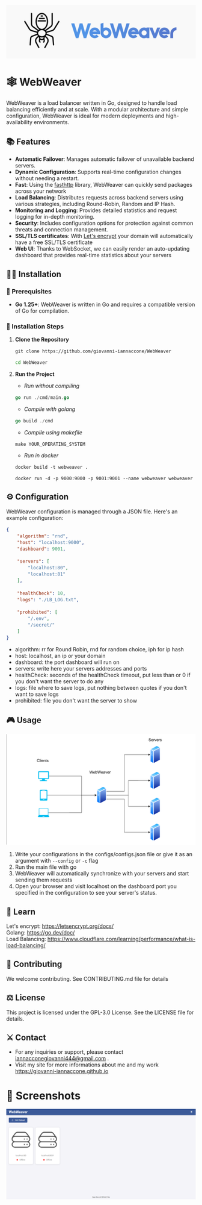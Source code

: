 <img src="assets/logo.png" alt="logo" title="WebWeaver"></img>

# 🕸 WebWeaver

WebWeaver is a load balancer written in Go, designed to handle load balancing efficiently and at scale. With a modular architecture and simple configuration, WebWeaver is ideal for modern deployments and high-availability environments.

## 📚 Features

- **Automatic Failover**: Manages automatic failover of unavailable backend servers.
- **Dynamic Configuration**: Supports real-time configuration changes without needing a restart.
- **Fast**: Using the <a href="https://github.com/valyala/fasthttp">fasthttp</a> library, WebWeaver can quickly send packages across your network
- **Load Balancing**: Distributes requests across backend servers using various strategies, including Round-Robin, Random and IP Hash.
- **Monitoring and Logging**: Provides detailed statistics and request logging for in-depth monitoring.
- **Security**: Includes configuration options for protection against common threats and connection management.
- **SSL/TLS certificates**: With <a href="https://letsencrypt.org/">Let's encrypt</a> your domain will automatically have a free SSL/TLS certificate
- **Web UI**: Thanks to WebSocket, we can easily render an auto-updating dashboard that provides real-time statistics about your servers

## 👨‍💻 Installation

### 📜  Prerequisites

- **Go 1.25+**: WebWeaver is written in Go and requires a compatible version of Go for compilation.

### 🧪 Installation Steps
1. **Clone the Repository**

    ```
    git clone https://github.com/giovanni-iannaccone/WebWeaver
    ```
    ```sh
    cd WebWeaver
    ```

2. **Run the Project**

    - _Run without compiling_

    ```go
    go run ./cmd/main.go
    ```

    - _Compile with golang_
    ```go
    go build ./cmd
    ```

    - _Compile using makefile_
    ```
    make YOUR_OPERATING_SYSTEM
    ```

    - _Run in docker_
    ```
    docker build -t webweaver .
    ```
    ```
    docker run -d -p 9000:9000 -p 9001:9001 --name webweaver webweaver
    ```

## ⚙ Configuration

WebWeaver configuration is managed through a JSON file. Here's an example configuration:

```json
{
    "algorithm": "rnd",
    "host": "localhost:9000",
    "dashboard": 9001,

    "servers": [
        "localhost:80",
        "localhost:81"
    ],
    
    "healthCheck": 10,
    "logs": "./LB_LOG.txt",

    "prohibited": [
        "/.env",
        "/secret/"
    ]
}
```

- algorithm: rr for Round Robin, rnd for random choice, iph for ip hash
- host: localhost, an ip or your domain
- dashboard: the port dashboard will run on  
- servers: write here your servers addresses and ports
- healthCheck:  seconds of the healthCheck timeout, put less than or 0 if you don't want the server to do any
- logs: file where to save logs, put nothing between quotes if you don't want to save logs 
- prohibited: file you don't want the server to show


## 🎮 Usage

<img src="assets/network.png" alt="network scheme" title="network scheme">

1. Write your configurations in the configs/configs.json file or give it as an argument with ```--config``` or  ```-c``` flag
2. Run the main file with go
3. WebWeaver will automatically synchronize with your servers and start sending them requests
4. Open your browser and visit localhost on the dashboard port you specified in the configuration to see your server's status.

## 🔭 Learn
Let's encrypt: https://letsencrypt.org/docs/ <br>
Golang: https://go.dev/doc/ <br>
Load Balancing: https://www.cloudflare.com/learning/performance/what-is-load-balancing/

## 🧩 Contributing
We welcome contributing. See CONTRIBUTING.md file for details

## ⚖ License
This project is licensed under the GPL-3.0 License. See the LICENSE file for details.


## ⚔ Contact
- For any inquiries or support, please contact <a href="mailto:iannacconegiovanni444@gmail.com"> iannacconegiovanni444@gmail.com </a>.
- Visit my site for more informations about me and my work <a href="https://giovanni-iannaccone.gith
ub.io" target=”_blank” rel="noopener noreferrer"> https://giovanni-iannaccone.github.io </a>

# 📸 Screenshots
<img src="assets/dashboard.png" alt="Dashboard screenshot" title="Dashboard screenshot">